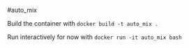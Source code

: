 #auto_mix

Build the container with `docker build -t auto_mix .`

Run interactively for now with `docker run -it auto_mix bash`

